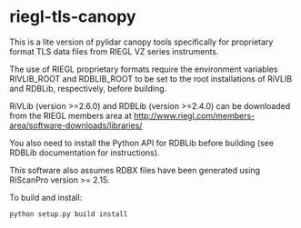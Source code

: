 # riegl-tls-canopy

This is a lite version of pylidar canopy tools specifically for proprietary format TLS data files from RIEGL VZ series instruments.

The use of RIEGL proprietary formats require the environment variables RIVLIB_ROOT and RDBLIB_ROOT to be set to the root installations of RiVLIB and RDBLib, respectively, before building.

RiVLib (version >=2.6.0) and RDBLib (version >=2.4.0) can be downloaded from the RIEGL members area at http://www.riegl.com/members-area/software-downloads/libraries/

You also need to install the Python API for RDBLib before building (see RDBLib documentation for instructions).

This software also assumes RDBX files have been generated using RiScanPro version >= 2.15.

To build and install:
```
python setup.py build install
```

